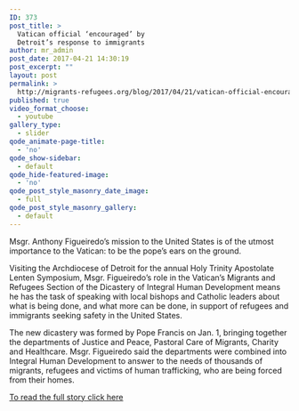 ```yaml
---
ID: 373
post_title: >
  Vatican official ‘encouraged’ by
  Detroit’s response to immigrants
author: mr_admin
post_date: 2017-04-21 14:30:19
post_excerpt: ""
layout: post
permalink: >
  http://migrants-refugees.org/blog/2017/04/21/vatican-official-encouraged-by-detroits-response-to-immigrants/
published: true
video_format_choose:
  - youtube
gallery_type:
  - slider
qode_animate-page-title:
  - 'no'
qode_show-sidebar:
  - default
qode_hide-featured-image:
  - 'no'
qode_post_style_masonry_date_image:
  - full
qode_post_style_masonry_gallery:
  - default
---
```

Msgr. Anthony Figueiredo’s mission to the United States is of the utmost importance to the Vatican: to be the pope’s ears on the ground.

Visiting the Archdiocese of Detroit for the annual Holy Trinity Apostolate Lenten Symposium, Msgr. Figueiredo’s role in the Vatican’s Migrants and Refugees Section of the Dicastery of Integral Human Development means he has the task of speaking with local bishops and Catholic leaders about what is being done, and what more can be done, in support of refugees and immigrants seeking safety in the United States.

The new dicastery was formed by Pope Francis on Jan. 1, bringing together the departments of Justice and Peace, Pastoral Care of Migrants, Charity and Healthcare. Msgr. Figueiredo said the departments were combined into Integral Human Development to answer to the needs of thousands of migrants, refugees and victims of human trafficking, who are being forced from their homes.

<a href="http://www.themichigancatholic.org/2017/03/vatican-official-encouraged-detroits-response-immigrants/" target="_blank">To read the full story click here</a>